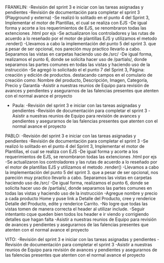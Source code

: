 FRANKLIN: 
-Revisión del sprint 3 e iniciar con las tareas asignadas y pendientes
-Revisión de documentación para completar el sprint 3 (Playground y externa)
-Se realizó lo solitado en el punto 4 del Sprint 3, Implementar el motor de Plantillas, el cual se realiza con EJS
-De igual forma y acorte a los requerimientos de EJS, se renombraron todas las extenciones .html por ejs
-Se actualizaron los controladores y las rutas de acuerdo a lo reseñado por el motor de plantillas EJS y utilizamos el metodo .render()
-Llevamos a cabo la implementación del punto 5 del sprint 3. que a pesar de ser opcional, nos pareción muy practico llevarlo a cabo. Separamos las vistas en carpetas haciendo uso de./src/
-De igual forma, realizamos el punto 6, donde se solicita hacer uso de /partials/, donde separamos las partes comunes en todas las vistas y haciendo uso de la instrucción <inlude>
-Se agregó lo solicitado el el punto 7 del Sprint 3, Página: creación y edición de productos. destacando campos en el comulario de creación como: Nombre del producto, Descripción, Imagen, Categoría, Precio y Garantía 
-Asistir a nuestras reunios de Equipo para revisión de avances y pendientes y asegurarnos de las falencias presentes que atenten con el normal avance el proyecto

- Paula:
-Revisión del sprint 3 e iniciar con las tareas asignadas y pendientes
-Revisión de documentación para completar el sprint 3
-Asistir a nuestras reunios de Equipo para revisión de avances y pendientes y asegurarnos de las falencias presentes que atenten con el normal avance el proyecto

PABLO:
-Revisión del sprint 3 e iniciar con las tareas asignadas y pendientes
-Revisión de documentación para completar el sprint 3
-Se realizó lo solitado en el punto 4 del Sprint 3, Implementar el motor de Plantillas, el cual se realiza con EJS
-De igual forma y acorte a los requerimientos de EJS, se renombraron todas las extenciones .html por ejs
-Se actualizaron los controladores y las rutas de acuerdo a lo reseñado por el motor de plantillas EJS y  utilizamos el metodo .render()
-Llevamos a cabo la implementación del punto 5 del sprint 3. que a pesar de ser opcional, nos pareción muy practico llevarlo a cabo. Separamos las vistas en carpetas haciendo uso de./src/
-De igual forma, realizamos el punto 6, donde se solicita hacer uso de /partials/, donde separamos las partes comunes en todas las vistas y haciendo uso de la instrucción <inlude>
-Agregue nombre y precio a cada producto Home y puse link a Detalle del Producto, cree y renderice Detalle del Producto, edite y renderice Carrito.
-No logre que todas las vistas tomen de manera correcta el header al utilizar include.
-Seguir intentanto cque queden bien todos los header e ir viendo y corrigiendo detalles que hagan falta
-Asistir a nuestras reunios de Equipo para revisión de avances y pendientes y asegurarnos de las falencias presentes que atenten con el normal avance el proyecto

VITO:
-Revisión del sprint 3 e iniciar con las tareas asignadas y pendientes
-Revisión de documentación para completar el sprint 3
-Asistir a nuestras reunios de Equipo para revisión de avances y pendientes y asegurarnos de las falencias presentes que atenten con el normal avance el proyecto
